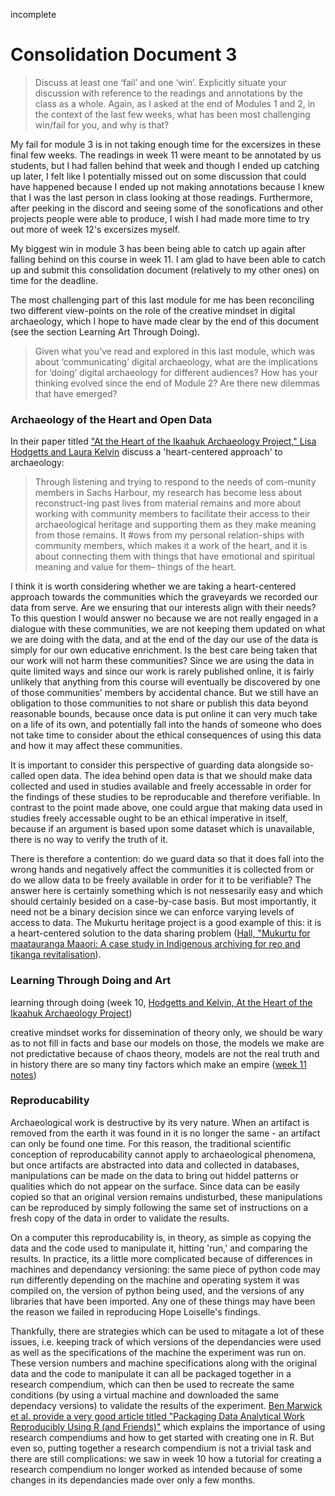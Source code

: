 incomplete

# Consolidation Document 3

>Discuss at least one ‘fail’ and one ‘win’. Explicitly situate your discussion with reference to the readings and annotations by the class as a whole. Again, as I asked at the end of Modules 1 and 2, in the context of the last few weeks, what has been most challenging win/fail for you, and why is that?

My fail for module 3 is in not taking enough time for the excersizes in these final few weeks. The readings in week 11 were meant to be annotated by us students, but I had fallen behind that week and though I ended up catching up later, I felt like I potentially missed out on some discussion that could have happened because I ended up not making annotations because I knew that I was the last person in class looking at those readings. Furthermore, after peeking in the discord and seeing some of the sonofications and other projects people were able to produce, I wish I had made more time to try out more of week 12's excersizes myself.

My biggest win in module 3 has been being able to catch up again after falling behind on this course in week 11. I am glad to have been able to catch up and submit this consolidation document (relatively to my other ones) on time for the deadline.

The most challenging part of this last module for me has been reconciling two different view-points on the role of the creative mindset in digital archaeology, which I hope to have made clear by the end of this document (see the section Learning Art Through Doing).

>Given what you’ve read and explored in this last module, which was about ‘communicating’ digital archaeology, what are the implications for ‘doing’ digital archaeology for different audiences? How has your thinking evolved since the end of Module 2? Are there new dilemmas that have emerged?

### Archaeology of the Heart and Open Data

In their paper titled ["At the Heart of the Ikaahuk Archaeology Project," Lisa Hodgetts and Laura Kelvin](https://digiarch.netlify.app/data/hodgetts-kelvin.pdf) discuss a 'heart-centered approach' to archaeology:

>Through listening and trying to respond to the needs of com-munity members in Sachs Harbour, my research has become less about reconstruct-ing  past  lives  from  material  remains  and  more  about  working  with  community members  to  facilitate  their  access  to  their  archaeological  heritage  and  supporting them as they make meaning from those remains. It #ows from my personal relation-ships with community members, which makes it a work of the heart, and it is about connecting them with things that have emotional and spiritual meaning and value for  them–  things  of  the  heart.

I think it is worth considering whether we are taking a heart-centered approach towards the communities which the graveyards we recorded our data from serve. Are we ensuring that our interests align with their needs? To this question I would answer no because we are not really engaged in a dialogue with these communities, we are not keeping them updated on what we are doing with the data, and at the end of the day our use of the data is simply for our own educative enrichment. Is the best care being taken that our work will not harm these communities? Since we are using the data in quite limited ways and since our work is rarely published online, it is fairly unlikely that anything from this course will eventually be discovered by one of those communities' members by accidental chance. But we still have an obligation to those communities to not share or publish this data beyond reasonable bounds, because once data is put online it can very much take on a life of its own, and potentially fall into the hands of someone who does not take time to consider about the ethical consequences of using this data and how it may affect these communities.

It is important to consider this perspective of guarding data alongside so-called open data. The idea behind open data is that we should make data collected and used in studies available and freely accessable in order for the findings of these studies to be reproducable and therefore verifiable. In contrast to the point made above, one could argue that making data used in studies freely accessable ought to be an ethical imperative in itself, because if an argument is based upon some dataset which is unavailable, there is no way to verify the truth of it.

There is therefore a contention: do we guard data so that it does fall into the wrong hands and negatively affect the communities it is collected from or do we allow data to be freely available in order for it to be verifiable? The answer here is certainly something which is not nessesarily easy and which should certainly besided on a case-by-case basis. But most importantly, it need not be a binary decision since we can enforce varying levels of access to data. The Mukurtu heritage project is a good example of this: it is a heart-centered solution to the data sharing problem ([Hall, "Mukurtu for maatauranga Maaori: A case study in Indigenous archiving for reo and tikanga revitalisation](https://www.waikato.ac.nz/__data/assets/pdf_file/0007/394945/chapter25.pdf)).

### Learning Through Doing and Art

learning through doing (week 10, [Hodgetts and Kelvin, At the Heart of the Ikaahuk Archaeology Project](https://digiarch.netlify.app/data/hodgetts-kelvin.pdf))

creative mindset works for dissemination of theory only, we should be wary as to not fill in facts and base our models on those, the models we make are not predictative because of chaos theory, models are not the real truth and in history there are so many tiny factors which make an empire ([week 11 notes](https://github.com/Archeron1148/week-eleven/blob/main/reflection.md))

### Reproducability

Archaeological work is destructive by its very nature. When an artifact is removed from the earth it was found in it is no longer the same - an artifact can only be found one time. For this reason, the traditional scientific conception of reproducability cannot apply to archaeological phenomena, but once artifacts are abstracted into data and collected in databases, manipulations can be made on the data to bring out hiddel patterns or qualities which do not appear on the surface. Since data can be easily copied so that an original version remains undisturbed, these manipulations can be reproduced by simply following the same set of instructions on a fresh copy of the data in order to validate the results.

On a computer this reproducability is, in theory, as simple as copying the data and the code used to manipulate it, hitting 'run,' and comparing the results. In practice, its a little more complicated because of differences in machines and dependancy versioning: the same piece of python code may run differently depending on the machine and operating system it was compiled on, the version of python being used, and the versions of any libraries that have been imported. Any one of these things may have been the reason we failed in reproducing Hope Loiselle's findings.

Thankfully, there are strategies which can be used to mitagate a lot of these issues, i.e. keeping track of which versions of the dependancies were used as well as the specifications of the machine the experiment was run on. These version numbers and machine specifications along with the original data and the code to manipulate it can all be packaged together in a research compendium, which can then be used to recreate the same conditions (by using a virtual machine and downloaded the same dependacy versions) to validate the results of the experiment. [Ben Marwick et al. provide a very good article titled "Packaging Data Analytical Work Reproducibly Using R (and Friends)"](http://faculty.washington.edu/bmarwick/PDFs/Marwick-Boettiger-Mullen-2018-TAS-research-compendia.pdf) which explains the importance of using research compendiums and how to get started with creating one in R. But even so, putting together a research compendium is not a trivial task and there are still complications: we saw in week 10 how a tutorial for creating a research compendium no longer worked as intended because of some changes in its dependancies made over only a few months. 
